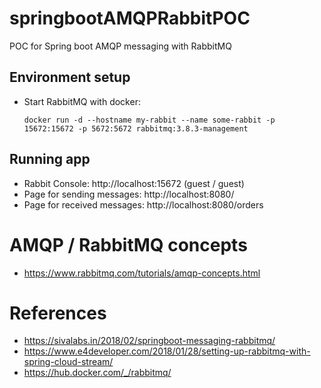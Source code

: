 # springbootAMQPRabbitPOC
POC for Spring boot AMQP messaging with RabbitMQ

## Environment setup
* Start RabbitMQ with docker:
    ```
    docker run -d --hostname my-rabbit --name some-rabbit -p 15672:15672 -p 5672:5672 rabbitmq:3.8.3-management
    ```

## Running app
* Rabbit Console: http://localhost:15672 (guest / guest)
* Page for sending messages: http://localhost:8080/
* Page for received messages: http://localhost:8080/orders

# AMQP / RabbitMQ concepts
* https://www.rabbitmq.com/tutorials/amqp-concepts.html

# References
* https://sivalabs.in/2018/02/springboot-messaging-rabbitmq/
* https://www.e4developer.com/2018/01/28/setting-up-rabbitmq-with-spring-cloud-stream/
* https://hub.docker.com/_/rabbitmq/
